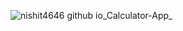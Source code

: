 ![nishit4646 github io_Calculator-App_](https://github.com/user-attachments/assets/3da16b02-7621-4d37-abc1-d6db123dec28)
